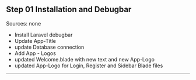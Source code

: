 




























## Step 01 Installation and Debugbar
Sources: none
- Install Laravel debugbar
- Update App-Title
- update Database connection
- Add App - Logos
- updated Welcome.blade with new text and new App-Logo
- updated App-Logo for Login, Register and Sidebar Blade files
---

